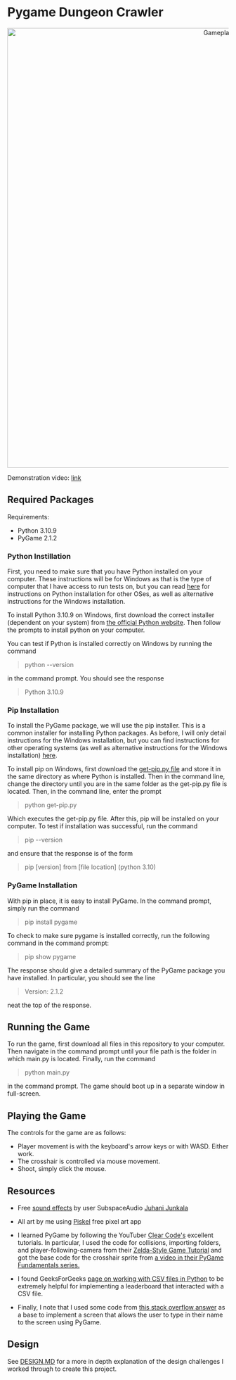 # Pygame Dungeon Crawler
<p align="center">
    <img width="1000" src="https://github.com/luk27182/PyGame-Dungeon-Crawler/blob/main/Game_Preview.gif" alt="Gameplay Preview">
</p>


Demonstration video: [link]()


## Required Packages
Requirements:
- Python 3.10.9
- PyGame 2.1.2
### Python Instillation
First, you need to make sure that you have Python installed on your computer. These instructions will be for Windows as that is the type of computer that I have access to run tests on, but you can read [here](https://www.geeksforgeeks.org/download-and-install-python-3-latest-version/) for instructions on Python installation for other OSes, as well as alternative instructions for the Windows installation. 

To install Python 3.10.9 on Windows, first download the correct installer (dependent on your system) from [the official Python website](https://www.python.org/downloads/windows/). Then follow the prompts to install python on your computer.

You can test if Python is installed correctly on Windows by running the command
> python --version

in the command prompt. You should see the response
> Python 3.10.9

### Pip Installation
To install the PyGame package, we will use the pip installer. This is a common installer for installing Python packages. As before, I will only detail instructions for the Windows installation, but you can find instructions for other operating systems (as well as alternative instructions for the Windows installation) [here](https://www.geeksforgeeks.org/download-and-install-pip-latest-version/).

To install pip on Windows, first download the [get-pip.py file](https://bootstrap.pypa.io/get-pip.py) and store it in the same directory as where Python is installed. Then in the command line, change the directory until you are in the same folder as the get-pip.py file is located. Then, in the command line, enter the prompt
> python get-pip.py

Which executes the get-pip.py file. After this, pip will be installed on your computer. To test if installation was successful, run the command
> pip --version

and ensure that the response is of the form
> pip [version] from [file location] (python 3.10)

### PyGame Installation
With pip in place, it is easy to install PyGame. In the command prompt, simply run the command 
> pip install pygame

To check to make sure pygame is installed correctly, run the following command in the command prompt:
> pip show pygame

The response should give a detailed summary of the PyGame package you have installed. In particular, you should see the line
> Version: 2.1.2

neat the top of the response.

## Running the Game
To run the game, first download all files in this repository to your computer. Then navigate in the command prompt until your file path is the folder in which main.py is located. Finally, run the command
> python main.py

in the command prompt. The game should boot up in a separate window in full-screen.

## Playing the Game
The controls for the game are as follows:
- Player movement is with the keyboard's arrow keys or with WASD. Either work.
- The crosshair is controlled via mouse movement.
- Shoot, simply click the mouse.

## Resources
- Free [sound effects](https://opengameart.org/content/512-sound-effects-8-bit-style) by user SubspaceAudio [Juhani Junkala](https://juhanijunkala.com/)

- All art by me using [Piskel](https://www.piskelapp.com/) free pixel art app

- I learned PyGame by following the YouTuber [Clear Code's](https://www.youtube.com/@ClearCode) excellent tutorials. In particular, I used the code for collisions, importing folders, and player-following-camera from their [Zelda-Style Game Tutorial](https://www.youtube.com/watch?v=cwWi05Icpw0) and got the base code for the crosshair sprite from [a video in their PyGame Fundamentals series.](https://www.youtube.com/watch?v=hDu8mcAlY4E&list=PL8ui5HK3oSiHnIdi0XIAVXHAeulNmBrLy&index=2)
- I found GeeksForGeeks [page on working with CSV files in Python](https://www.geeksforgeeks.org/working-csv-files-python/) to be extremely helpful for implementing a leaderboard that interacted with a CSV file.
- Finally, I note that I used some code from [this stack overflow answer](https://stackoverflow.com/questions/14111381/how-to-get-text-input-from-user-in-pygame) as a base to implement a screen that allows the user to type in their name to the screen using PyGame.

## Design

See [DESIGN.MD](https://github.com/luk27182/PyGame-Dungeon-Crawler/blob/main/DESIGN.md) for a more in depth explanation of the design challenges I worked through to create this project.
